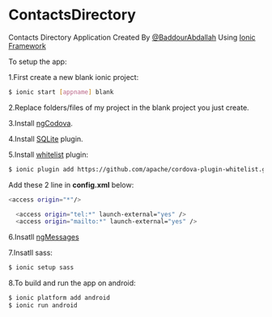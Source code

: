 # ContactsDirectory
Contacts Directory Application Created By [@BaddourAbdallah](http://twitter.com/baddourabdallah) Using [Ionic Framework](http://ionicframework.com/)

To setup the app:

1.First create a new blank ionic project:
```bash
$ ionic start [appname] blank
```
2.Replace folders/files of my project in the blank project you just create.

3.Install [ngCodova](http://ngcordova.com/docs/install/).

4.Install [SQLite](http://ngcordova.com/docs/plugins/sqlite/) plugin.

5.Install [whitelist](https://github.com/apache/cordova-plugin-whitelist) plugin:
```bash
$ ionic plugin add https://github.com/apache/cordova-plugin-whitelist.git
```
Add these 2 line in <b>config.xml</b> below:
```bash
<access origin="*"/>
```
```bash
  <access origin="tel:*" launch-external="yes" />
  <access origin="mailto:*" launch-external="yes" />
```
6.Insatll [ngMessages](https://docs.angularjs.org/api/ngMessages)

7.Insatll sass:
```bash
$ ionic setup sass
```
8.To build and run the app on android:
```bash
$ ionic platform add android
$ ionic run android
```
